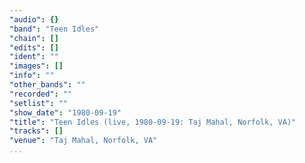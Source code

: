 ```yaml
---
"audio": {}
"band": "Teen Idles"
"chain": []
"edits": []
"ident": ""
"images": []
"info": ""
"other_bands": ""
"recorded": ""
"setlist": ""
"show_date": "1980-09-19"
"title": "Teen Idles (live, 1980-09-19: Taj Mahal, Norfolk, VA)"
"tracks": []
"venue": "Taj Mahal, Norfolk, VA"
...
```

